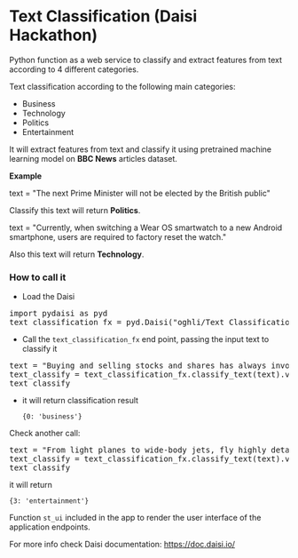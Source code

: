 # Text Classification (Daisi Hackathon)

Python function as a web service to classify and extract features from text according to 4 different categories.

Text classification according to the following main categories:
* Business
* Technology
* Politics
* Entertainment

It will extract features from text and classify it using pretrained machine learning model on **BBC News** articles dataset. 

**Example**

text = "The next Prime Minister will not be elected by the British public"

Classify this text will return **Politics**.

text = "Currently, when switching a Wear OS smartwatch to a new Android smartphone, users are required to factory reset the watch."

Also this text will return **Technology**.

### How to call it

* Load the Daisi
<pre>
import pydaisi as pyd
text_classification_fx = pyd.Daisi("oghli/Text Classification FX")
</pre>

* Call the `text_classification_fx` end point, passing the input text to classify it
<pre>
text = "Buying and selling stocks and shares has always involved a lot of third parties, such as brokers and the stock exchange itself. Here is how trading works"
text_classify = text_classification_fx.classify_text(text).value
text_classify
</pre>
* it will return classification result

  `{0: 'business'}`

Check another call:
<pre>
text = "From light planes to wide-body jets, fly highly detailed and accurate aircraft in the next generation of Microsoft Flight Simulator. Test your piloting skills against the challenges of night flying, real-time atmospheric simulation and live weather in a dynamic and living world."
text_classify = text_classification_fx.classify_text(text).value
text_classify
</pre>
it will return

`{3: 'entertainment'}`

Function `st_ui` included in the app to render the user interface of the application endpoints.

For more info check Daisi documentation: 
https://doc.daisi.io/

